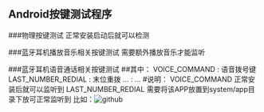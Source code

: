 Android按键测试程序
---
###物理按键测试
正常安装启动后就可以检测

###蓝牙耳机播放音乐相关按键测试
需要额外播放音乐才能监听

###蓝牙耳机语音通话相关按键测试
##其中：
		     VOICE_COMMAND : 语音拨号键
		LAST_NUMBER_REDIAL : 末位重拨
		               ... : ...
#说明：
		VOICE_COMMAND 正常安装后就可以监听到
		LAST_NUMBER_REDIAL 需要将该APP放置到system/app目录下放可正常监听到
		比如：![github](https://github.com/kangear/TestKey/blob/master/apk/device-2015-01-21-152934.png "github") 
